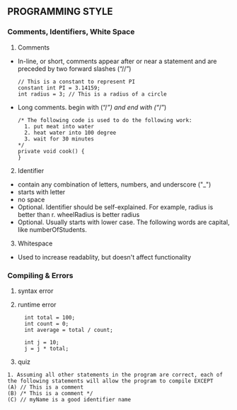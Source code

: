 ## PROGRAMMING STYLE
### Comments, Identifiers, White Space
1. Comments
  - In-line, or short, comments appear after or near a statement and are preceded by two forward slashes (“//”) 
    ````
    // This is a constant to represent PI
    constant int PI = 3.14159;
    int radius = 3; // This is a radius of a circle
    ````
  - Long comments. begin with (“/*”) and end with (“*/”)
    ````
    /* The following code is used to do the following work:
      1. put meat into water
      2. heat water into 100 degree
      3. wait for 30 minutes
    */
    private void cook() {
    }
    ````
2. Identifier
  - contain any combination of letters, numbers, and underscore ("_")
  - starts with letter
  - no space
  - Optional. Identifier should be self-explained. For example, radius is better than r. wheelRadius is better radius
  - Optional. Usually starts with lower case. The following words are capital, like numberOfStudents. 
3. Whitespace
  - Used to increase readablity, but doesn't affect functionality
  
### Compiling & Errors
1. syntax error
2. runtime error

   ````
     int total = 100;
     int count = 0;
     int average = total / count;
   ````

   ````
     int j = 10;
     j = j * total;
   ````
3. quiz 
  ````
  1. Assuming all other statements in the program are correct, each of the following statements will allow the program to compile EXCEPT
  (A) // This is a comment
  (B) /* This is a comment */
  (C) // myName is a good identifier name
  ````
 
 
 
